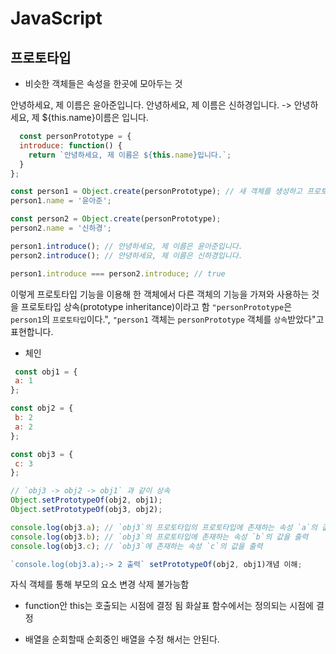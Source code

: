 # JavaScript

## 프로토타입 

* 비슷한 객체들은 속성을 한곳에 모아두는 것

안녕하세요, 제 이름은 윤아준입니다. 
안녕하세요, 제 이름은 신하경입니다.
-> 안녕하세요, 제 ${this.name}이름은 입니다.

```js
  const personPrototype = {
  introduce: function() {
    return `안녕하세요, 제 이름은 ${this.name}입니다.`;
  }
};

const person1 = Object.create(personPrototype); // 새 객체를 생성하고 프로토타입을 지정함
person1.name = '윤아준';

const person2 = Object.create(personPrototype);
person2.name = '신하경';

person1.introduce(); // 안녕하세요, 제 이름은 윤아준입니다.
person2.introduce(); // 안녕하세요, 제 이름은 신하경입니다.

person1.introduce === person2.introduce; // true
```
이렇게 프로토타입 기능을 이용해 한 객체에서 다른 객체의 기능을 가져와 사용하는 것을 프로토타입 상속(prototype inheritance)이라고 함 `"personPrototype`은 `person1`의 `프로토타입`이다.", `"person1` 객체는 `personPrototype` 객체를 `상속`받았다"고 표현합니다.


 *  체인 

 ```js
  const obj1 = {
  a: 1
};

const obj2 = {
  b: 2
  a: 2
};

const obj3 = {
  c: 3
};

// `obj3 -> obj2 -> obj1` 과 같이 상속
Object.setPrototypeOf(obj2, obj1);
Object.setPrototypeOf(obj3, obj2);

console.log(obj3.a); // `obj3`의 프로토타입의 프로토타입에 존재하는 속성 `a`의 값을 출력
console.log(obj3.b); // `obj3`의 프로토타입에 존재하는 속성 `b`의 값을 출력
console.log(obj3.c); // `obj3`에 존재하는 속성 `c`의 값을 출력

`console.log(obj3.a);-> 2 출력` setPrototypeOf(obj2, obj1)개념 이해;
```
 자식 객체를 통해 부모의 요소 변경 삭제 불가능함

* function안 this는 호출되는 시점에 결정 됨
화살표 함수에서는 정의되는 시점에 결정

* 배열을 순회할때 순회중인 배열을 수정 해서는 안된다.
 




